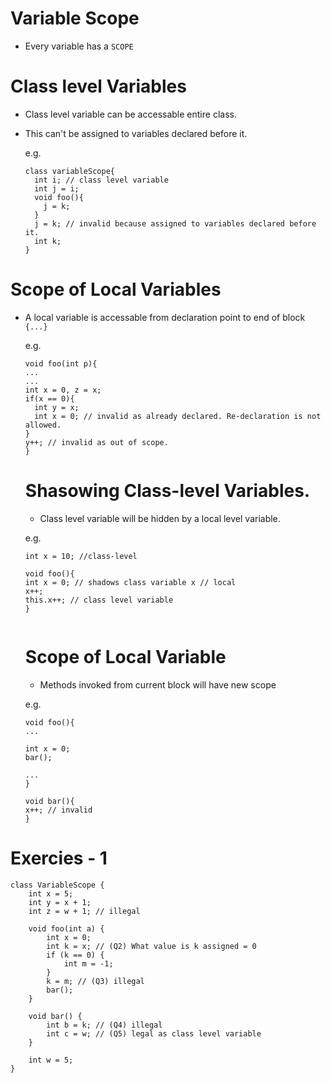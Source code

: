 # Variable Scope

- Every variable has a ``SCOPE``

# Class level Variables
- Class level variable can be accessable entire class.
- This can't be assigned to variables declared before it.

  e.g.
  ```
  class variableScope{
    int i; // class level variable
    int j = i;
    void foo(){
      j = k;
    }
    j = k; // invalid because assigned to variables declared before it.
    int k;
  }
  
 # Scope of Local Variables
 
 -  A local variable is accessable from declaration point to end of block ``{...}``
    
    e.g.
    
    ```
    void foo(int p){
    ...
    ...
    int x = 0, z = x;
    if(x == 0){
      int y = x;
      int x = 0; // invalid as already declared. Re-declaration is not allowed.
    }
    y++; // invalid as out of scope.
    }
    ```
    
    # Shasowing Class-level Variables.
    - Class level variable will be hidden by a local level variable.
    
     e.g.
     
     ```
     int x = 10; //class-level
     
     void foo(){
     int x = 0; // shadows class variable x // local
     x++;
     this.x++; // class level variable
     }
     
     
     ```
    # Scope of Local Variable
    
    -  Methods invoked from current block will have new scope
    
    e.g.
    
    ```
    void foo(){
    ...
    
    int x = 0;
    bar();
    
    ...
    }
    
    void bar(){
    x++; // invalid 
    }
    ```
# Exercies - 1

```
class VariableScope {
	int x = 5;
	int y = x + 1;
	int z = w + 1; // illegal

	void foo(int a) {
		int x = 0;
		int k = x; // (Q2) What value is k assigned = 0
		if (k == 0) {
			int m = -1;
		}
		k = m; // (Q3) illegal
		bar();
	}

	void bar() {
		int b = k; // (Q4) illegal
		int c = w; // (Q5) legal as class level variable
	}

	int w = 5;
}

```
